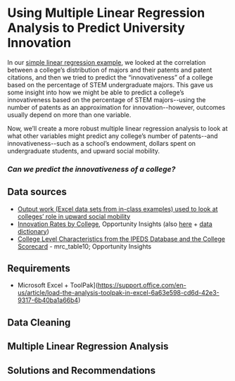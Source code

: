 # Using Multiple Linear Regression Analysis to Predict University Innovation

In our [simple linear regression example](https://github.com/jhu-decision-analytics/simple-linear-regression-excel-example), we looked at the correlation between a college’s distribution of majors and their patents and patent citations, and then we tried to predict the “innovativeness” of a college based on the percentage of STEM undergraduate majors. This gave us some insight into how we might be able to predict a college’s innovativeness based on the percentage of STEM majors--using the number of patents as an approximation for innovation--however, outcomes usually depend on more than one variable. 

Now, we’ll create a more robust multiple linear regression analysis to look at what other variables might predict any college’s number of patents--and innovativeness--such as a school’s endowment, dollars spent on undergraduate students, and upward social mobility. 

### __*Can we predict the innovativeness of a college?*__

## Data sources
 - [Output work (Excel data sets from in-class examples) used to look at colleges’ role in upward social mobility](https://github.com/jhu-decision-analytics/college-social-mobility-trends)
- [Innovation Rates by College](https://opportunityinsights.org/data/?geographic_level=100&topic=0&paper_id=0#resource-listing), Opportunity Insights (also [here](https://github.com/jhu-decision-analytics/simple-linear-regression-excel-example/tree/master/fall2020_original_datasets) + [data dictionary](https://opportunityinsights.org/wp-content/uploads/2018/04/Inventors-Codebook-Table-3.pdf))
- [College Level Characteristics from the IPEDS Database and the College Scorecard](https://opportunityinsights.org/data/?geographic_level=100&topic=0&paper_id=0#resource-listing) - mrc_table10; Opportunity Insights

## Requirements
- Microsoft Excel + ToolPak](https://support.office.com/en-us/article/load-the-analysis-toolpak-in-excel-6a63e598-cd6d-42e3-9317-6b40ba1a66b4)

## Data Cleaning

## Multiple Linear Regression Analysis

## Solutions and Recommendations
